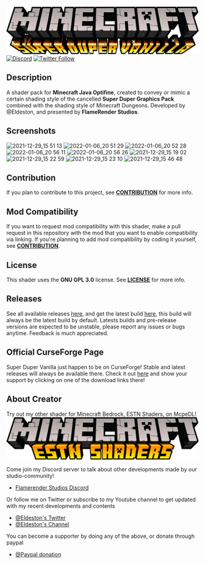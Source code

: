![titleLogo](/shaders/textures/title.png)
[![Discord](https://img.shields.io/discord/604061216779796492.svg?logo=discord&logoColor=white&logoWidth=20&labelColor=7289DA&label=Discord)](https://discord.gg/4XNhkcd)
[![Twitter Follow](https://img.shields.io/twitter/follow/eldeston?color=dark&label=Follow&logoColor=dark)](https://twitter.com/eldeston)

## Description
   A shader pack for **Minecraft Java Optifine**, created to convey or mimic a certain shading style of the cancelled __Super Duper Graphics Pack__ combined with the shading style of Minecraft Dungeons. Developed by @Eldeston, and presented by __FlameRender Studios__.

## Screenshots
![2021-12-29_15 51 13](https://user-images.githubusercontent.com/59617287/148426077-f6b04fca-ffaa-4e38-b4f2-20fdc3ca36e2.png)
![2022-01-06_20 51 29](https://user-images.githubusercontent.com/59617287/148426111-031e2906-7285-4521-b064-f355c5d7b36e.png)
![2022-01-06_20 52 28](https://user-images.githubusercontent.com/59617287/148426121-044649ad-fdcd-45e7-bdbb-7b41f9dc02e8.png)
![2022-01-06_20 56 11](https://user-images.githubusercontent.com/59617287/148426123-3733564f-fa1e-424b-a995-e48adfc6357a.png)
![2022-01-06_20 56 26](https://user-images.githubusercontent.com/59617287/148426129-93c6f425-8215-465d-9fad-b1ce2d463fd1.png)
![2021-12-29_15 19 02](https://user-images.githubusercontent.com/59617287/148426133-1d1ae77c-b860-4212-be22-f0cffca93c36.png)
![2021-12-29_15 22 59](https://user-images.githubusercontent.com/59617287/148426151-f73ec7c7-18ba-4d32-a6b0-06ed3d0046ba.png)
![2021-12-29_15 23 10](https://user-images.githubusercontent.com/59617287/148426195-441c9b0d-1907-4988-a2ab-73326191406d.png)
![2021-12-29_15 46 48](https://user-images.githubusercontent.com/59617287/148426242-5a739d72-5439-475b-8dc9-928886df5df0.png)

## Contribution
   If you plan to contribute to this project, see [**CONTRIBUTION**](CONTRIBUTION.md) for more info.

## Mod Compatibility
   If you want to request mod compatibility with this shader, make a pull request in this repository with the mod that you want to enable compatibility via linking. If you're planning to add mod compatibility by coding it yourself, see [**CONTRIBUTION**](CONTRIBUTION.md).

## License 
   This shader uses the **GNU GPL 3.0** license. See [**LICENSE**](LICENSE) for more info.

## Releases
   See all available releases [here](https://github.com/Eldeston/Super-Duper-Vanilla/releases), and get the latest build [here](https://github.com/Eldeston/Super-Duper-Vanilla/archive/refs/heads/master.zip), this build will always be the latest build by default. Latests builds and pre-release versions are expected to be unstable, please report any issues or bugs anytime. Feedback is much appreciated.

## Official CurseForge Page
   Super Duper Vanilla just happen to be on CurseForge! Stable and latest releases will always be available there. Check it out [here](https://www.curseforge.com/minecraft/customization/super-duper-vanilla-shaders) and show your support by clicking on one of the download links there!

## About Creator
   Try out my other shader for Minecraft Bedrock, ESTN Shaders, on McpeDL!
   [![img](https://github.com/Eldeston/ESTN-Shaders/blob/master/textures/ui/title.png)](https://mcpedl.com/estn-shaders/?cookie_check=1)
   
   Come join my Discord server to talk about other developments made by our studio-community!
   * [Flamerender Studios Discord](https://discord.gg/4XNhkcd)
   
   Or follow me on Twitter or subscribe to my Youtube channel to get updated with my recent developments and contents
   * [@Eldeston's Twitter](https://twitter.com/eldeston)
   * [@Eldeston's Channel](https://www.youtube.com/channel/UCQCkkFh25ydxZwCqpBhJJlg?view_as=subscriber)

   You can become a supporter by doing any of the above, or donate through paypal
   * [@Paypal donation](https://www.paypal.com/donate?hosted_button_id=4XLQ4WE296JKW)
